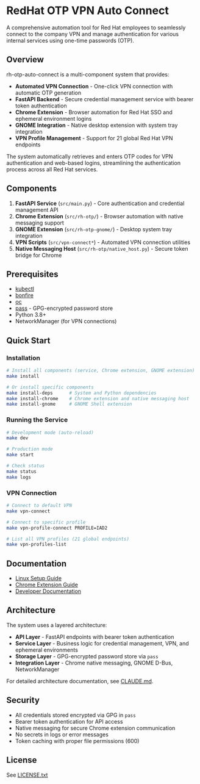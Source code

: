 # RedHat OTP VPN Auto Connect

A comprehensive automation tool for Red Hat employees to seamlessly connect to the company VPN and manage authentication for various internal services using one-time passwords (OTP).

## Overview

rh-otp-auto-connect is a multi-component system that provides:

- **Automated VPN Connection** - One-click VPN connection with automatic OTP generation
- **FastAPI Backend** - Secure credential management service with bearer token authentication
- **Chrome Extension** - Browser automation for Red Hat SSO and ephemeral environment logins
- **GNOME Integration** - Native desktop extension with system tray integration
- **VPN Profile Management** - Support for 21 global Red Hat VPN endpoints

The system automatically retrieves and enters OTP codes for VPN authentication and web-based logins, streamlining the authentication process across all Red Hat services.

## Components

1. **FastAPI Service** (`src/main.py`) - Core authentication and credential management API
2. **Chrome Extension** (`src/rh-otp/`) - Browser automation with native messaging support
3. **GNOME Extension** (`src/rh-otp-gnome/`) - Desktop system tray integration
4. **VPN Scripts** (`src/vpn-connect*`) - Automated VPN connection utilities
5. **Native Messaging Host** (`src/rh-otp/native_host.py`) - Secure token bridge for Chrome

## Prerequisites

- [kubectl](https://kubernetes.io/docs/tasks/tools/)
- [bonfire](https://pypi.org/project/crc-bonfire/)
- [oc](https://docs.openshift.com/container-platform/4.11/cli_reference/openshift_cli/getting-started-cli.html)
- [pass](https://www.passwordstore.org/) - GPG-encrypted password store
- Python 3.8+
- NetworkManager (for VPN connections)

## Quick Start

### Installation

```bash
# Install all components (service, Chrome extension, GNOME extension)
make install

# Or install specific components
make install-deps      # System and Python dependencies
make install-chrome    # Chrome extension and native messaging host
make install-gnome     # GNOME Shell extension
```

### Running the Service

```bash
# Development mode (auto-reload)
make dev

# Production mode
make start

# Check status
make status
make logs
```

### VPN Connection

```bash
# Connect to default VPN
make vpn-connect

# Connect to specific profile
make vpn-profile-connect PROFILE=IAD2

# List all VPN profiles (21 global endpoints)
make vpn-profiles-list
```

## Documentation

- [Linux Setup Guide](README.LINUX.md)
- [Chrome Extension Guide](README.CHROME.md)
- [Developer Documentation](CLAUDE.md)

## Architecture

The system uses a layered architecture:

- **API Layer** - FastAPI endpoints with bearer token authentication
- **Service Layer** - Business logic for credential management, VPN, and ephemeral environments
- **Storage Layer** - GPG-encrypted password store via `pass`
- **Integration Layer** - Chrome native messaging, GNOME D-Bus, NetworkManager

For detailed architecture documentation, see [CLAUDE.md](CLAUDE.md).

## Security

- All credentials stored encrypted via GPG in `pass`
- Bearer token authentication for API access
- Native messaging for secure Chrome extension communication
- No secrets in logs or error messages
- Token caching with proper file permissions (600)

## License

See [LICENSE.txt](LICENSE.txt)